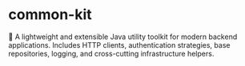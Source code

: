 # common-kit
🧰 A lightweight and extensible Java utility toolkit for modern backend applications. Includes HTTP clients, authentication strategies, base repositories, logging, and cross-cutting infrastructure helpers.
